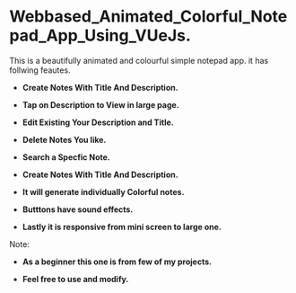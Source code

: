 # Webbased_Animated_Colorful_Notepad_App_Using_VUeJs.
This is a beautifully animated and colourful simple notepad app. 
it has follwing feautes.

* **Create Notes With Title And Description.**

* **Tap on Description to View in large page.**

* **Edit Existing Your Description and Title.**

* **Delete Notes You like.**

* **Search a Specfic Note.**

* **Create Notes With Title And Description.**

* **It will generate individually Colorful notes.**

* **Butttons have sound effects.**

* **Lastly it is responsive from mini screen to large one.**

Note:
* **As a beginner this one is from few of my projects.**

* **Feel free to use and modify.**
